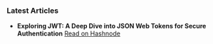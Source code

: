###  Latest Articles

* **Exploring JWT: A Deep Dive into JSON Web Tokens for Secure Authentication**
    [Read on Hashnode](https://snehabhandari.hashnode.dev/exploring-jwt)
